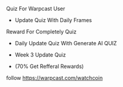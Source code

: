Quiz For Warpcast User

- Update Quiz With Daily Frames 

Reward For Completely Quiz 

- Daily Update Quiz With Generate AI QUIZ

- Week 3 Update Quiz
- (70% Get Refferal Rewards) 

follow https://warpcast.com/watchcoin
